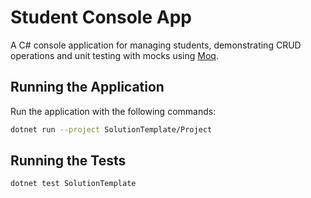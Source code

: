 # Student Console App

A C# console application for managing students, demonstrating CRUD operations and unit testing with mocks using [Moq](https://github.com/devlooped/moq?tab=readme-ov-file#moq).

## Running the Application
Run the application with the following commands:
```bash
dotnet run --project SolutionTemplate/Project
```

## Running the Tests
```bash
dotnet test SolutionTemplate
```
